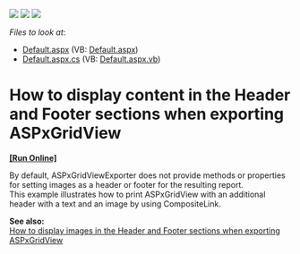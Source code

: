 <!-- default badges list -->
![](https://img.shields.io/endpoint?url=https://codecentral.devexpress.com/api/v1/VersionRange/128539384/10.2.8%2B)
[![](https://img.shields.io/badge/Open_in_DevExpress_Support_Center-FF7200?style=flat-square&logo=DevExpress&logoColor=white)](https://supportcenter.devexpress.com/ticket/details/E3184)
[![](https://img.shields.io/badge/📖_How_to_use_DevExpress_Examples-e9f6fc?style=flat-square)](https://docs.devexpress.com/GeneralInformation/403183)
<!-- default badges end -->
<!-- default file list -->
*Files to look at*:

* [Default.aspx](./CS/WebSite/Default.aspx) (VB: [Default.aspx](./VB/WebSite/Default.aspx))
* [Default.aspx.cs](./CS/WebSite/Default.aspx.cs) (VB: [Default.aspx.vb](./VB/WebSite/Default.aspx.vb))
<!-- default file list end -->
# How to display content in the Header and Footer sections when exporting ASPxGridView
<!-- run online -->
**[[Run Online]](https://codecentral.devexpress.com/e3184/)**
<!-- run online end -->


<p>By default, ASPxGridViewExporter does not provide methods or properties for setting images as a header or footer for the resulting report.  <br />
This example illustrates how to print ASPxGridView with an additional header with a text and an image by using CompositeLink.</p><p><strong>S</strong><strong>ee also:</strong><br />
<a href="https://www.devexpress.com/Support/Center/p/E1935">How to display images in the Header and Footer sections when exporting ASPxGridView</a></p>

<br/>


